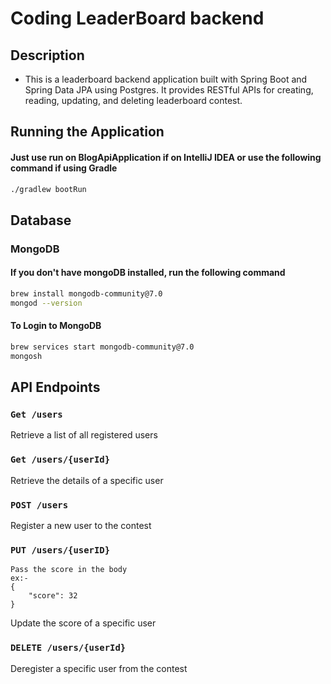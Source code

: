 # Coding LeaderBoard backend

## Description

* This is a leaderboard backend application built with Spring Boot and Spring Data JPA using Postgres. It provides RESTful APIs for creating, reading, updating, and deleting leaderboard contest.

## Running the Application

#### Just use run on BlogApiApplication if on IntelliJ IDEA or use the following command if using Gradle

```bash
./gradlew bootRun
```

## Database

### MongoDB

#### If you don't have mongoDB installed, run the following command
```bash
brew install mongodb-community@7.0
mongod --version
```

#### To Login to MongoDB

```bash
brew services start mongodb-community@7.0
mongosh
```

## API Endpoints

### `Get /users`
Retrieve a list of all registered users

### `Get /users/{userId}`
Retrieve the details of a specific user

### `POST /users`
Register a new user to the contest

### `PUT /users/{userID}`
```
Pass the score in the body 
ex:- 
{
    "score": 32
}
```
Update the score of a specific user

### `DELETE /users/{userId}`
Deregister a specific user from the contest
